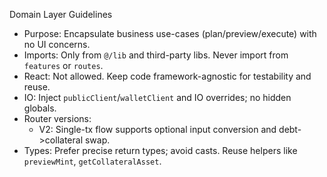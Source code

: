 Domain Layer Guidelines

- Purpose: Encapsulate business use-cases (plan/preview/execute) with no UI concerns.
- Imports: Only from `@/lib` and third-party libs. Never import from `features` or `routes`.
- React: Not allowed. Keep code framework-agnostic for testability and reuse.
- IO: Inject `publicClient`/`walletClient` and IO overrides; no hidden globals.
- Router versions:
  - V2: Single-tx flow supports optional input conversion and debt->collateral swap.
- Types: Prefer precise return types; avoid casts. Reuse helpers like `previewMint`, `getCollateralAsset`.

